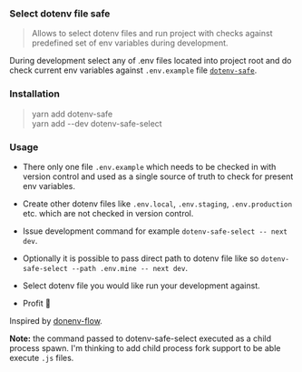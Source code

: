 ### Select dotenv file safe

> Allows to select dotenv files and run project with checks against predefined set of env variables during development.

During development select any of .env<anything> files located into project root and do check current env variables against `.env.example` file [`dotenv-safe`](https://github.com/rolodato/dotenv-safe).

### Installation

> yarn add dotenv-safe  
> yarn add --dev dotenv-safe-select

### Usage

- There only one file `.env.example` which needs to be checked in with version control and used as a single source of truth to check for present env variables.

- Create other dotenv files like `.env.local`, `.env.staging`, `.env.production` etc. which are not checked in version control.

- Issue development command for example `dotenv-safe-select -- next dev`.

- Optionally it is possible to pass direct path to dotenv file like so `dotenv-safe-select --path .env.mine -- next dev`.

- Select dotenv file you would like run your development against.

- Profit :palm_tree:

Inspired by [donenv-flow](https://github.com/kerimdzhanov/dotenv-flow#readme).

**Note:** the command passed to dotenv-safe-select executed as a child process spawn. I'm thinking to add child process fork support to be able execute `.js` files.
